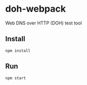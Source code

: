 # doh-webpack

Web DNS over HTTP (DOH) test tool

## Install
    npm install

## Run
    npm start

